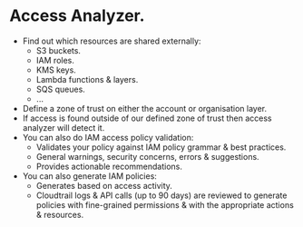 # **Access Analyzer.**

* Find out which resources are shared externally:
    * S3 buckets.
    * IAM roles.
    * KMS keys.
    * Lambda functions & layers.
    * SQS queues.
    * ...
* Define a zone of trust on either the account or organisation layer.
* If access is found outside of our defined zone of trust then access analyzer will detect it.
* You can also do IAM access policy validation:
    * Validates your policy against IAM policy grammar & best practices.
    * General warnings, security concerns, errors & suggestions.
    * Provides actionable recommendations.
* You can also generate IAM policies:
    * Generates based on access activity.
    * Cloudtrail logs & API calls (up to 90 days) are reviewed to generate policies with fine-grained permissions & with the appropriate actions & resources.